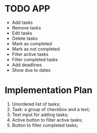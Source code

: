 # TODO APP 

- Add tasks
- Remove tasks
- Edit tasks
- Delete tasks
- Mark as completed
- Mark as not completed
- Filter active tasks 
- Filter completed tasks
- Add deadlines
- Show due to dates

# Implementation Plan

1. Unordered list of tasks;
2. Task: a group of checkbox and a text;
3. Text input for adding tasks;
4. Active button to filter active tasks;
5. Button to filter completed tasks;


